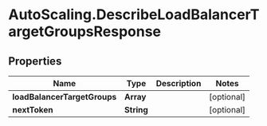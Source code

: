 # AutoScaling.DescribeLoadBalancerTargetGroupsResponse

## Properties

Name | Type | Description | Notes
------------ | ------------- | ------------- | -------------
**loadBalancerTargetGroups** | **Array** |  | [optional] 
**nextToken** | **String** |  | [optional] 


